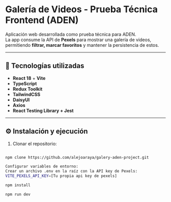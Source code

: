 # Galería de Videos - Prueba Técnica Frontend (ADEN)

Aplicación web desarrollada como prueba técnica para ADEN.  
La app consume la API de **Pexels** para mostrar una galería de videos, permitiendo **filtrar, marcar favoritos** y mantener la persistencia de estos.

---

## 🚀 Tecnologías utilizadas

- **React 18** + **Vite** 
- **TypeScript** 
- **Redux Toolkit** 
- **TailwindCSS** 
- **DaisyUI** 
- **Axios** 
- **React Testing Library + Jest** 

---

## ⚙️ Instalación y ejecución

1. Clonar el repositorio:

```bash

npm clone https://github.com/alejoaraya/galery-aden-project.git

Configurar variables de entorno:
Crear un archivo .env en la raíz con la API key de Pexels:
VITE_PEXELS_API_KEY=[Tu propia api key de pexels]

npm install

npm run dev
```